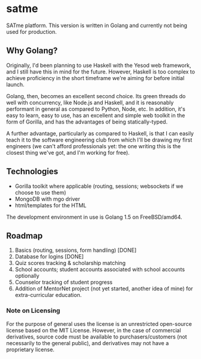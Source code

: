 # satme
SATme platform.  This version is written in Golang and currently not being used for production.

## Why Golang?
Originally, I'd been planning to use Haskell with the Yesod web framework, and I still have this in mind for the future.  However, Haskell is too complex to achieve proficiency in the short timeframe we're aiming for before initial launch.

Golang, then, becomes an excellent second choice.  Its green threads do well with concurrency, like Node.js and Haskell, and it is reasonably performant in general as compared to Python, Node, etc.  In addition, it's easy to learn, easy to use, has an excellent and simple web toolkit in the form of Gorilla, and has the advantages of being statically-typed.

A further advantage, particularly as compared to Haskell, is that I can easily teach it to the software engineering club from which I'll be drawing my first engineers (we can't afford professionals yet: the one writing this is the closest thing we've got, and I'm working for free).

## Technologies
* Gorilla toolkit where applicable (routing, sessions; websockets if we choose to use them)
* MongoDB with mgo driver
* html/templates for the HTML

The development environment in use is Golang 1.5 on FreeBSD/amd64.

## Roadmap
1. Basics (routing, sessions, form handling) [DONE]
2. Database for logins [DONE]
3. Quiz scores tracking & scholarship matching
4. School accounts; student accounts associated with school accounts optionally
5. Counselor tracking of student progress
6. Addition of MentorNet project (not yet started, another idea of mine) for extra-curricular education.

### Note on Licensing
For the purpose of general uses the license is an unrestricted open-source license based on the MIT License.  However, in the case of commercial derivatives, source code must be available to purchasers/customers (not necessarily to the general public), and derivatives may not have a proprietary license.
